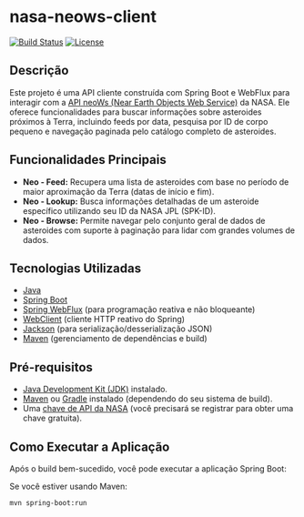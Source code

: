 # nasa-neows-client

[![Build Status](https://img.shields.io/badge/build-passing-brightgreen.svg)](https://...) [![License](https://img.shields.io/badge/license-MIT-blue.svg)](LICENSE) 
## Descrição

Este projeto é uma API cliente construída com Spring Boot e WebFlux para interagir com a [API neoWs (Near Earth Objects Web Service)](https://api.nasa.gov/neo/rest/v1/) da NASA. Ele oferece funcionalidades para buscar informações sobre asteroides próximos à Terra, incluindo feeds por data, pesquisa por ID de corpo pequeno e navegação paginada pelo catálogo completo de asteroides.

## Funcionalidades Principais

* **Neo - Feed:** Recupera uma lista de asteroides com base no período de maior aproximação da Terra (datas de início e fim).
* **Neo - Lookup:** Busca informações detalhadas de um asteroide específico utilizando seu ID da NASA JPL (SPK-ID).
* **Neo - Browse:** Permite navegar pelo conjunto geral de dados de asteroides com suporte à paginação para lidar com grandes volumes de dados.

## Tecnologias Utilizadas

* [Java](https://www.java.com/)
* [Spring Boot](https://spring.io/projects/spring-boot)
* [Spring WebFlux](https://spring.io/projects/spring-webflux) (para programação reativa e não bloqueante)
* [WebClient](https://docs.spring.io/spring-framework/docs/current/reference/html/web-reactive.html#webflux-client) (cliente HTTP reativo do Spring)
* [Jackson](https://github.com/FasterXML/jackson) (para serialização/desserialização JSON)
* [Maven](https://maven.apache.org/) (gerenciamento de dependências e build)

## Pré-requisitos

* [Java Development Kit (JDK)](https://www.oracle.com/java/technologies/javase-downloads.html) instalado.
* [Maven](https://maven.apache.org/download.cgi.html) ou [Gradle](https://gradle.org/install/) instalado (dependendo do seu sistema de build).
* Uma [chave de API da NASA](https://api.nasa.gov/) (você precisará se registrar para obter uma chave gratuita).

## Como Executar a Aplicação

Após o build bem-sucedido, você pode executar a aplicação Spring Boot:

Se você estiver usando Maven:
```bash
mvn spring-boot:run
